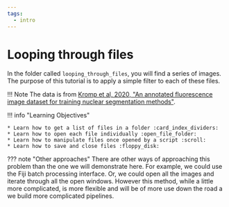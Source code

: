 ```yaml
---
tags:
  - intro
---
```

# Looping through files

In the folder called `looping_through_files`, you will find a series of images.
The purpose of this tutorial is to apply a simple filter to each of these files.

!!! Note
    The data is from [Kromp et al, 2020, "An annotated fluorescence image dataset for training nuclear segmentation methods"](https://www.nature.com/articles/s41597-020-00608-w).

!!! info "Learning Objectives"

    * Learn how to get a list of files in a folder :card_index_dividers:
    * Learn how to open each file individually :open_file_folder:
    * Learn how to manipulate files once opened by a script :scroll:
    * Learn how to save and close files :floppy_disk:

??? note "Other approaches"
    There are other ways of approaching this problem than the one we will
    demonstrate here. For example, we could use the Fiji batch processing
    interface. Or, we could open all the images and iterate through all the
    open windows. However this method, while a little more complicated, is more
    flexible and will be of more use down the road a we build more complicated
    pipelines.

